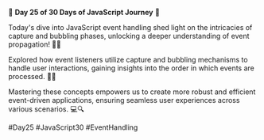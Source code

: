 🚀 **Day 25 of 30 Days of JavaScript Journey** 🚀

Today's dive into JavaScript event handling shed light on the intricacies of capture and bubbling phases, unlocking a deeper understanding of event propagation! 🌟🎯

Explored how event listeners utilize capture and bubbling mechanisms to handle user interactions, gaining insights into the order in which events are processed. 🔄💡

Mastering these concepts empowers us to create more robust and efficient event-driven applications, ensuring seamless user experiences across various scenarios. 💻🔍

#Day25 #JavaScript30 #EventHandling